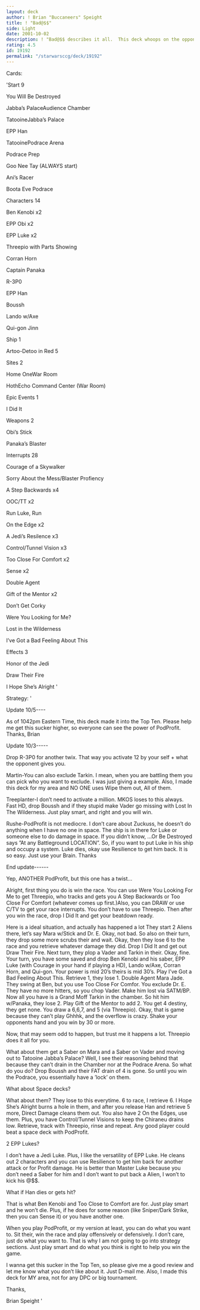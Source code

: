 ```yaml
---
layout: deck
author: ! Brian "Buccaneers" Speight
title: ! "Bad@$$"
side: Light
date: 2001-10-02
description: ! "Bad@$$ describes it all.  This deck whoops on the opponent.  And just like Martin Akesson said, you don’t have to flip to win."
rating: 4.5
id: 19192
permalink: "/starwarsccg/deck/19192"
---
```

Cards: 

'Start 9

You Will Be Destroyed

Jabba’s PalaceAudience Chamber

TatooineJabba’s Palace

EPP Han

TatooinePodrace Arena

Podrace Prep

Goo Nee Tay (ALWAYS start)

Ani’s Racer

Boota Eve Podrace


Characters 14

Ben Kenobi x2

EPP Obi x2

EPP Luke x2

Threepio with Parts Showing

Corran Horn

Captain Panaka

R-3P0

EPP Han

Boussh

Lando w/Axe

Qui-gon Jinn


Ship 1

Artoo-Detoo in Red 5


Sites 2

Home OneWar Room

HothEcho Command Center (War Room)


Epic Events 1

I Did It


Weapons 2

Obi’s Stick

Panaka’s Blaster


Interrupts 28

Courage of a Skywalker

Sorry About the Mess/Blaster Profiency

A Step Backwards x4

OOC/TT x2

Run Luke, Run

On the Edge x2

A Jedi’s Resilence x3

Control/Tunnel Vision x3

Too Close For Comfort x2

Sense x2

Double Agent

Gift of the Mentor x2

Don’t Get Corky

Were You Looking for Me?

Lost in the Wilderness

I’ve Got a Bad Feeling About This


Effects 3

Honor of the Jedi

Draw Their Fire

I Hope She’s Alright '

Strategy: '

Update 10/5----

As of 1042pm Eastern Time, this deck made it into the Top Ten.  Please help me get this sucker higher, so everyone can see the power of PodProfit.  Thanks, Brian


Update 10/3-----


Drop R-3P0 for another twix.  That way you activate 12 by your self + what the opponent gives you.



Martin-You can also exclude Tarkin.  I mean, when you are battling them you can pick who you want to exclude.  I was just giving a example.  Also, I made this deck for my area and NO ONE uses Wipe them out, All of them.


Treeplanter-I don’t need to activate a million.  MKOS loses to this always.  Fast HD, drop Boussh and if they stupid make Vader go missing with Lost In The Wilderness.  Just play smart, and right and you will win.


Rushe-PodProfit is not mediocre.  I don’t care about Zuckuss, he doesn’t do anything when I have no one in space.  The ship is in there for Luke or someone else to do damage in space.  If you didn’t know, ...Or Be Destroyed says ”At any Battleground LOCATION”.  So, if you want to put Luke in his ship and occupy a system.  Luke dies, okay use Resilience to get him back.  It is so easy.  Just use your Brain. Thanks


End update------


Yep, ANOTHER PodProfit, but this one has a twist...


Alright, first thing you do is win the race.  You can use Were You Looking For Me to get Threepio, who tracks and gets you A Step Backwards or Too Close For Comfort (whatever comes up first.)Also, you can DRAW or use C/TV to get your race interrupts.  You don’t have to use Threepio.  Then after you win the race, drop I Did It and get your beatdown ready.  


Here is a ideal situation, and actually has happened a lot  They start 2 Aliens there, let’s say Mara w/Stick and Dr. E.  Okay, not bad.  So also on their turn, they drop some more scrubs their and wait.  Okay, then they lose 6 to the race and you retrieve whatever damage they did.  Drop I Did It and get out Draw Their Fire.  Next turn, they plop a Vader and Tarkin in their.  Okay, fine.  Your turn, you have some saved and drop Ben Kenobi and his saber, EPP Luke (with Courage in your hand if playing a HD), Lando w/Axe, Corran Horn, and Qui-gon.  Your power is mid 20’s theirs is mid 30’s.  Play I’ve Got a Bad Feeling About This.  Retrieve 1, they lose 1.  Double Agent Mara Jade.  They swing at Ben, but you use Too Close For Comfor.  You exclude Dr. E.  They have no more hitters, so you chop Vader.  Make him lost via SATM/BP.  Now all you have is a Grand Moff Tarkin in the chamber.  So hit him w/Panaka, they lose 2.  Play Gift of the Mentor to add 2.  You get 4 destiny, they get none.  You draw a 6,6,7, and 5 (via Threepio).  Okay, that is game because they can’t play Ghhhk, and the overflow is crazy.  Shake your opponents hand and you win by 30 or more.


Now, that may seem odd to happen, but trust me it happens a lot.  Threepio does it all for you. 


What about them get a Saber on Mara and a Saber on Vader and moving out to Tatooine Jabba’s Palace?  Well, I see their reasoning behind that because they can’t drain in the Chamber nor at the Podrace Arena.  So what do you do? Drop Boussh and their FAT drain of 4 is gone.  So until you win the Podrace, you essentially have a ’lock’ on them.


What about Space decks?

What about them?  They lose to this everytime.  6 to race, I retrieve 6.  I Hope She’s Alright burns a hole in them, and after you release Han and retrieve 5 more, Direct Damage cleans them out.  You also have 2 On the Edges, use them.  Plus, you have Control/Tunnel Visions to keep the Chiraneu drains low.  Retrieve, track with Threepio, rinse and repeat.  Any good player could beat a space deck with PodProfit.


2 EPP Lukes?

I don’t have a Jedi Luke.  Plus, I like the versatility of EPP Luke.  He cleans out 2 characters and you can use Resilience to get him back for another attack or for Profit damage.  He is better than Master Luke because you don’t need a Saber for him and I don’t want to put back a Alien, I won’t to kick his @$$.


What if Han dies or gets hit?

That is what Ben Kenobi and Too Close to Comfort are for.  Just play smart and he won’t die.  Plus, if he does for some reason (like Sniper/Dark Strike, then you can Sense it) or you have another one.


When you play PodProfit, or my version at least, you can do what you want to.  Sit their, win the race and play offensively or defensively.  I don’t care, just do what you want to.  That is why I am not going to go into strategy sections.  Just play smart and do what you think is right to help you win the game.  


I wanna get this sucker in the Top Ten, so please give me a good review and let me know what you don’t like about it.  Just D-mail me.  Also, I made this deck for MY area, not for any DPC or big tournament.


Thanks,

Brian Speight      '
